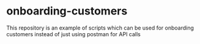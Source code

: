 # onboarding-customers
This repository is an example of scripts which can be used for onboarding customers instead of just using postman for API calls
